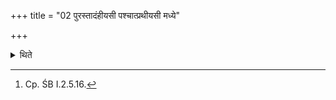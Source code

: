 +++
title = "02 पुरस्तादंहीयसी पश्चात्प्रथीयसी मध्ये"

+++

<details><summary>थिते</summary>

2. The altar is narrower in the east, broader on the west and rather contracted in the middle.[^1]  

[^1]: Cp. ŚB I.2.5.16.
</details>
